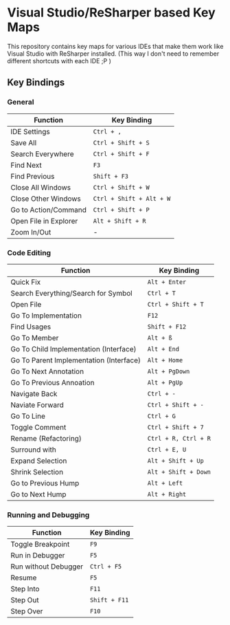 # Visual Studio/ReSharper based Key Maps

This repository contains key maps for various IDEs that make them work like Visual Studio with ReSharper installed. (This way I don't need to remember different shortcuts with each IDE ;P )

## Key Bindings

### General

| Function | Key Binding
| -------- | -----------
| IDE Settings | `Ctrl + ,`
| Save All | `Ctrl + Shift + S`
| Search Everywhere | `Ctrl + Shift + F`
| Find Next | `F3`
| Find Previous | `Shift + F3`
| Close All Windows | `Ctrl + Shift + W`
| Close Other Windows | `Ctrl + Shift + Alt + W`
| Go to Action/Command | `Ctrl + Shift + P`
| Open File in Explorer | `Alt + Shift + R`
| Zoom In/Out | -

### Code Editing

| Function | Key Binding
| -------- | -----------
| Quick Fix | `Alt + Enter`
| Search Everything/Search for Symbol | `Ctrl + T`
| Open File | `Ctrl + Shift + T`
| Go To Implementation | `F12`
| Find Usages | `Shift + F12`
| Go To Member | `Alt + ß`
| Go To Child Implementation (Interface) | `Alt + End`
| Go To Parent Implementation (Interface) | `Alt + Home`
| Go To Next Annotation | `Alt + PgDown`
| Go To Previous Annoation | `Alt + PgUp`
| Navigate Back | `Ctrl + -`
| Naviate Forward | `Ctrl + Shift + -`
| Go To Line | `Ctrl + G`
| Toggle Comment | `Ctrl + Shift + 7`
| Rename (Refactoring) | `Ctrl + R, Ctrl + R`
| Surround with | `Ctrl + E, U`
| Expand Selection | `Alt + Shift + Up`
| Shrink Selection | `Alt + Shift + Down`
| Go to Previous Hump | `Alt + Left`
| Go to Next Hump | `Alt + Right`

### Running and Debugging

| Function | Key Binding
| -------- | -----------
| Toggle Breakpoint | `F9`
| Run in Debugger | `F5`
| Run without Debugger | `Ctrl + F5`
| Resume | `F5`
| Step Into | `F11`
| Step Out | `Shift + F11`
| Step Over | `F10`
